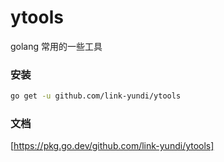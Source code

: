 # ytools

golang 常用的一些工具

### 安装

```sh
go get -u github.com/link-yundi/ytools
```

### 文档

[https://pkg.go.dev/github.com/link-yundi/ytools]